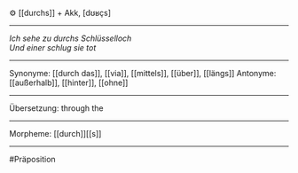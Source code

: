 ⚙️ [[durchs]] + Akk, [dʊʁçs]

---
*Ich sehe zu durchs Schlüsselloch*  
*Und einer schlug sie tot*

---
Synonyme: [[durch das]], [[via]], [[mittels]], [[über]], [[längs]]
Antonyme: [[außerhalb]], [[hinter]], [[ohne]]


---
Übersetzung: through the

---
Morpheme:
[[durch]][[s]]

---
#Präposition

